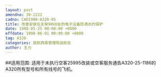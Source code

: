 ```yaml
---
layout: post
amendno: 39-2222
cadno: CAD1998-A320-05
title: 改善安装在支架90VU处的电子设备防滴水的保护
date: 1998-05-25 00:00:00 +0800
effdate: 1998-06-01 00:00:00 +0800
tag: A320
categories: 民航西南管理局适航处
author: 王力
---
```


##适用范围:
适用于未执行空客25995改装或空客服务通告A320-25-1186的 A320所有型号和所有线号的飞机。

